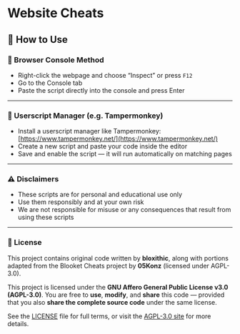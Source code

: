 # Website Cheats

## 📖 How to Use

### 🧪 Browser Console Method

* Right-click the webpage and choose “Inspect” or press `F12`
* Go to the Console tab
* Paste the script directly into the console and press Enter

---

### 🧷 Userscript Manager (e.g. Tampermonkey)

* Install a userscript manager like Tampermonkey: [https://www.tampermonkey.net/](https://www.tampermonkey.net/)
* Create a new script and paste your code inside the editor
* Save and enable the script — it will run automatically on matching pages

---

### ⚠️ Disclaimers

* These scripts are for personal and educational use only  
* Use them responsibly and at your own risk  
* We are not responsible for misuse or any consequences that result from using these scripts

---

### 📜 License

This project contains original code written by **bloxithic**, along with portions adapted from the Blooket Cheats project by **05Konz** (licensed under AGPL-3.0).

This project is licensed under the **GNU Affero General Public License v3.0 (AGPL-3.0)**.
You are free to **use**, **modify**, and **share** this code — provided that you also **share the complete source code** under the same license.

See the [LICENSE](./LICENSE) file for full terms, or visit the [AGPL-3.0 site](https://www.gnu.org/licenses/agpl-3.0.html) for more details.
